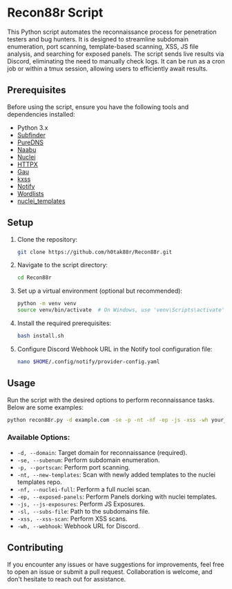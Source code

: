 # Recon88r Script

This Python script automates the reconnaissance process for penetration testers and bug hunters. It is designed to streamline subdomain enumeration, port scanning, template-based scanning, XSS, JS file analysis, and searching for exposed panels. The script sends live results via Discord, eliminating the need to manually check logs. It can be run as a cron job or within a tmux session, allowing users to efficiently await results.

## Prerequisites

Before using the script, ensure you have the following tools and dependencies installed:

- Python 3.x
- [Subfinder](https://github.com/projectdiscovery/subfinder)
- [PureDNS](https://github.com/d3mondev/puredns)
- [Naabu](https://github.com/projectdiscovery/naabu)
- [Nuclei](https://github.com/projectdiscovery/nuclei)
- [HTTPX](https://github.com/projectdiscovery/httpx)
- [Gau](https://github.com/lc/gau)
- [kxss](https://github.com/tomnomnom/hacks/tree/main/kxss)
- [Notify](https://github.com/projectdiscovery/notify) 
- [Wordlists](https://github.com/h0tak88r/Wordlists)
- [nuclei_templates](https://github.com/h0tak88r/nuclei_templates)

## Setup

1. Clone the repository:

   ```bash
   git clone https://github.com/h0tak88r/Recon88r.git
   ```

2. Navigate to the script directory:

   ```bash
   cd Recon88r
   ```

3. Set up a virtual environment (optional but recommended):

   ```bash
   python -m venv venv
   source venv/bin/activate  # On Windows, use 'venv\Scripts\activate'
   ```

4. Install the required prerequisites:

   ```bash
   bash install.sh
   ```
5. Configure Discord Webhook URL in the Notify tool configuration file:

   ```bash
   nano $HOME/.config/notify/provider-config.yaml
   ```
## Usage

Run the script with the desired options to perform reconnaissance tasks. Below are some examples:

```bash
python recon88r.py -d example.com -se -p -nt -nf -ep -js -xss -wh your_discord_webhook_url
```

### Available Options:

- `-d, --domain`: Target domain for reconnaissance (required).
- `-se, --subenum`: Perform subdomain enumeration.
- `-p, --portscan`: Perform port scanning.
- `-nt, --new-templates`: Scan with newly added templates to the nuclei templates repo.
- `-nf, --nuclei-full`: Perform a full nuclei scan.
- `-ep, --exposed-panels`: Perform Panels dorking with nuclei templates.
- `-js, --js-exposures`: Perform JS Exposures.
- `-sl, --subs-file`: Path to the subdomains file.
- `-xss, --xss-scan`: Perform XSS scans.
- `-wh, --webhook`: Webhook URL for Discord.

## Contributing

If you encounter any issues or have suggestions for improvements, feel free to open an issue or submit a pull request. Collaboration is welcome, and don't hesitate to reach out for assistance.
